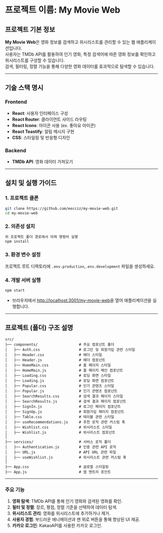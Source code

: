 
# 프로젝트 이름: My Movie Web

## 프로젝트 기본 정보
**My Movie Web**은 영화 정보를 검색하고 위시리스트를 관리할 수 있는 웹 애플리케이션입니다.  
사용자는 TMDb API를 활용하여 인기 영화, 특정 검색어에 따른 영화 정보를 확인하고 위시리스트를 구성할 수 있습니다.  
검색, 필터링, 정렬 기능을 통해 다양한 영화 데이터를 효과적으로 탐색할 수 있습니다.

---

## 기술 스택 명시
### **Frontend**
- **React**: 사용자 인터페이스 구성
- **React Router**: 클라이언트 사이드 라우팅
- **React Icons**: 아이콘 사용 (ex. 좋아요 아이콘)
- **React Toastify**: 알림 메시지 구현
- **CSS**: 스타일링 및 반응형 디자인

### **Backend**
- **TMDb API**: 영화 데이터 가져오기

---

## 설치 및 실행 가이드
### 1. 프로젝트 클론
```bash
git clone https://github.com/eecczz/my-movie-web.git
cd my-movie-web
```

### 2. 의존성 설치
```bash
위 프로젝트 폴더 경로에서 아래 명령어 실행
npm install

```

### 3. 환경 변수 설정
프로젝트 루트 디렉토리에 `.env.production`,`.env.development`  파일을 생성하세요.

### 4. 개발 서버 실행
```bash
npm start
```
- 브라우저에서 [http://localhost:3001/my-movie-web](http://localhost:3001/my-movie-web)을 열어 애플리케이션을 실행합니다.

---

## 프로젝트 (폴더) 구조 설명
```
src/
├── components/                   # 주요 컴포넌트 폴더
│   ├── Auth.css                  # 로그인 및 회원가입 관련 스타일
│   ├── Header.css                # 헤더 스타일
│   ├── Header.js                 # 헤더 컴포넌트
│   ├── HomeMain.css              # 홈 페이지 스타일
│   ├── HomeMain.js               # 홈 페이지 메인 컴포넌트
│   ├── Loading.css               # 로딩 화면 스타일
│   ├── Loading.js                # 로딩 화면 컴포넌트
│   ├── Popular.css               # 인기 콘텐츠 스타일
│   ├── Popular.js                # 인기 콘텐츠 컴포넌트
│   ├── SearchResults.css         # 검색 결과 페이지 스타일
│   ├── SearchResults.js          # 검색 결과 페이지 컴포넌트
│   ├── SignIn.js                 # 로그인 페이지 컴포넌트
│   ├── SignUp.js                 # 회원가입 페이지 컴포넌트
│   ├── Table.css                 # 테이블 관련 스타일
│   ├── useRecommendations.js     # 추천 로직 관련 커스텀 훅
│   ├── Wishlist.css              # 위시리스트 스타일
│   ├── Wishlist.js               # 위시리스트 컴포넌트
│
├── services/                     # 서비스 로직 폴더
│   ├── Authentication.js         # 인증 관련 API 로직
│   ├── URL.js                    # API URL 관련 파일
│   ├── useWishlist.js            # 위시리스트 관련 커스텀 훅
│
├── App.css                       # 글로벌 스타일링
├── App.js                        # 앱 엔트리 포인트

```

---

### 주요 기능
1. **영화 탐색**: TMDb API를 통해 인기 영화와 검색된 영화를 확인.
2. **필터 및 정렬**: 장르, 평점, 정렬 기준을 선택하여 데이터 탐색.
3. **위시리스트 관리**: 영화를 위시리스트에 추가하거나 제거.
4. **사용자 경험**: 부드러운 애니메이션과 맨 위로 버튼을 통해 향상된 UI 제공.
5. **카카오 로그인**: KakaoAPI를 사용한 카카오 로그인.
